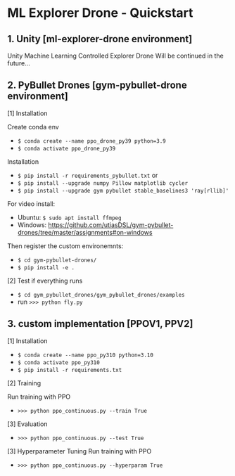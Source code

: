 # ML Explorer Drone - Quickstart

## 1. Unity [ml-explorer-drone environment]
Unity Machine Learning Controlled Explorer Drone
Will be continued in the future...

## 2. PyBullet Drones [gym-pybullet-drone environment]

[1] Installation

Create conda env
- ```$ conda create --name ppo_drone_py39 python=3.9```
- ```$ conda activate ppo_drone_py39```

Installation
- ```$ pip install -r requirements_pybullet.txt```
or 
- ```$ pip install --upgrade numpy Pillow matplotlib cycler```
- ```$ pip install --upgrade gym pybullet stable_baselines3 'ray[rllib]'```

For video install:
- Ubuntu: ```$ sudo apt install ffmpeg```
- Windows: https://github.com/utiasDSL/gym-pybullet-drones/tree/master/assignments#on-windows

Then register the custom environemnts:
- ```$ cd gym-pybullet-drones/```
- ```$ pip install -e .```

[2] Test if everything runs
- ```$ cd gym_pybullet_drones/gym_pybullet_drones/examples```
- run ```>>> python fly.py```

## 3. custom implementation [PPOV1, PPV2]

[1] Installation

- ```$ conda create --name ppo_py310 python=3.10```
- ```$ conda activate ppo_py310```
- ```$ pip install -r requirements.txt```

[2] Training

Run training with PPO
- ```>>> python ppo_continuous.py --train True```

[3] Evaluation
- ```>>> python ppo_continuous.py --test True```

[3] Hyperparameter Tuning
Run training with PPO
- ```>>> python ppo_continuous.py --hyperparam True```